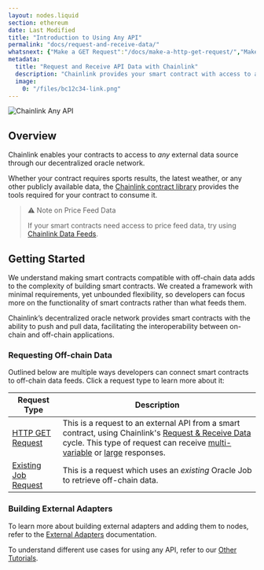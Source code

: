 ```yaml
---
layout: nodes.liquid
section: ethereum
date: Last Modified
title: "Introduction to Using Any API"
permalink: "docs/request-and-receive-data/"
whatsnext: {"Make a GET Request":"/docs/make-a-http-get-request/","Make an Existing Job Request":"/docs/existing-job-request/", "API Reference":"/docs/chainlink-framework/", "Contract Addresses":"/docs/decentralized-oracles-ethereum-mainnet/"}
metadata:
  title: "Request and Receive API Data with Chainlink"
  description: "Chainlink provides your smart contract with access to any external API. Learn how to integration any API into your smart contract."
  image:
    0: "/files/bc12c34-link.png"
---
```

![Chainlink Any API](/files/8c35025-Request__Receive_Data.png)

## Overview

Chainlink enables your contracts to access to *any* external data source through our decentralized oracle network.

Whether your contract requires sports results, the latest weather, or any other publicly available data, the [Chainlink contract library](https://github.com/smartcontractkit/chainlink/tree/master/contracts) provides the tools required for your contract to consume it.

> ⚠️ Note on Price Feed Data
>
> If your smart contracts need access to price feed data, try using [Chainlink Data Feeds](../using-chainlink-reference-contracts/).

## Getting Started

We understand making smart contracts compatible with off-chain data adds to the complexity of building smart contracts. We created a framework with minimal requirements, yet unbounded flexibility, so developers can focus more on the functionality of smart contracts rather than what feeds them.

Chainlink’s decentralized oracle network provides smart contracts with the ability to push and pull data, facilitating the interoperability between on-chain and off-chain applications.

### Requesting Off-chain Data

Outlined below are multiple ways developers can connect smart contracts to off-chain data feeds. Click a request type to learn more about it:

| Request Type                  | Description                                                          |
| ------------------------------- | -------------------------------------------------------------------- |
| [HTTP GET Request](../make-a-http-get-request/)                | This is a request to an external API from a smart contract, using Chainlink's [Request & Receive Data](../advanced-tutorial/) cycle. This type of request can receive [multi-variable](../multi-variable-responses/) or [large](../large-responses/) responses. |
| [Existing Job Request ](../existing-job-request/)                | This is a request which uses an *existing* Oracle Job to retrieve off-chain data.|

### Building External Adapters

To learn more about building external adapters and adding them to nodes, refer to the [External Adapters](../external-adapters/) documentation.


To understand different use cases for using any API, refer to our [Other Tutorials](/getting-started/other-tutorials).